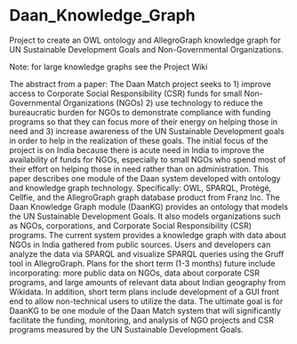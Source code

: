 # Daan_Knowledge_Graph
Project to create an OWL ontology and AllegroGraph knowledge graph for UN Sustainable Development Goals and Non-Governmental Organizations. 

Note: for large knowledge graphs see the Project Wiki

The abstract from a paper: 
The Daan Match project seeks to 1) improve access to Corporate Social Responsibility (CSR) funds for small Non-Governmental Organizations (NGOs) 2) use technology to reduce the bureaucratic burden for NGOs to demonstrate compliance with funding programs so that they can focus more of their energy on helping those in need and 3) increase awareness of the UN Sustainable Development goals in order to help in the realization of these goals. The initial focus of the project is on India because there is acute need in India to improve the availability of funds for NGOs, especially to small NGOs who spend most of their effort on helping those in need rather than on administration. This paper describes one module of the Daan system developed with ontology and knowledge graph technology. Specifically: OWL, SPARQL, Protégé, Cellfie, and the AllegroGraph graph database product from Franz Inc. The Daan Knowledge Graph module (DaanKG) provides an ontology that models the UN Sustainable Development Goals. It also models organizations such as NGOs, corporations, and Corporate Social Responsibility (CSR) programs. The current system provides a knowledge graph with data about NGOs in India gathered from public sources. Users and developers can analyze the data via SPARQL and visualize SPARQL queries using the Gruff tool in AllegroGraph. Plans for the short term (1-3 months) future include incorporating: more public data on NGOs, data about corporate CSR programs, and large amounts of relevant data about Indian geography from Wikidata. In addition, short term plans include development of a GUI front end to allow non-technical users to utilize the data. The ultimate goal is for DaanKG to be one module of the Daan Match system that will significantly facilitate the funding, monitoring, and analysis of NGO projects and CSR programs measured by the UN Sustainable Development Goals. 

